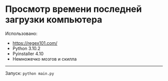 # Просмотр времени последней загрузки компьютера
Использовано:
- <https://regex101.com/>
- Python 3.10.2
- Pyinstaller 4.10
- Немножечко мозгов и скилла

---

Запуск:
```python main.py```
